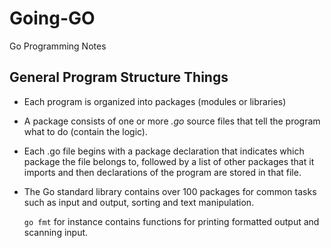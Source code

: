 # Going-GO
Go Programming Notes

## General Program Structure Things
- Each program is organized into packages (modules or libraries)
- A package consists of one or more *.go* source files that tell the program what to do (contain the logic).
- Each .go file begins with a package declaration that indicates which package the file belongs to, followed by a list of other packages that it imports and then declarations of the program are stored in that file.
- The Go standard library contains over 100 packages for common tasks such as input and output, sorting and text manipulation.

  ```go fmt``` for instance contains functions for printing formatted output and scanning input.
  
